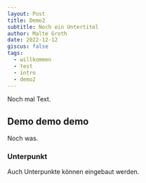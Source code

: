 ```yaml
---
layout: Post
title: Demo2
subtitle: Noch ein Untertitel
author: Malte Groth
date: 2022-12-12
giscus: false
tags:
  - willkommen
  - test
  - intro
  - demo2
---
```

Noch mal Text.

<!-- more -->

## Demo demo demo

Noch was.

### Unterpunkt

Auch Unterpunkte können eingebaut werden.
